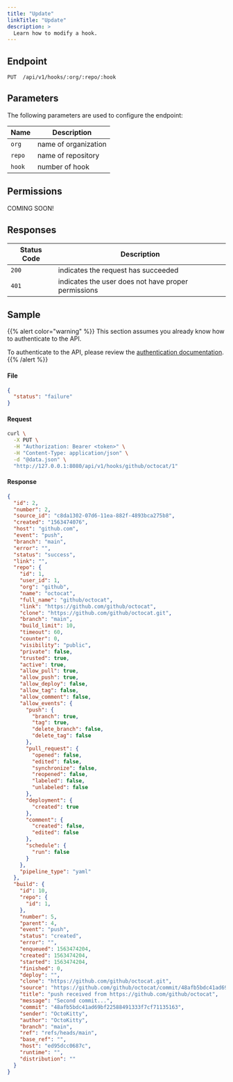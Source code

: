 ```yaml
---
title: "Update"
linkTitle: "Update"
description: >
  Learn how to modify a hook.
---
```


## Endpoint

```
PUT  /api/v1/hooks/:org/:repo/:hook
```

## Parameters

The following parameters are used to configure the endpoint:

| Name   | Description          |
| ------ | -------------------- |
| `org`  | name of organization |
| `repo` | name of repository   |
| `hook` | number of hook       |

## Permissions

COMING SOON!

## Responses

| Status Code | Description                                         |
| ----------- | --------------------------------------------------- |
| `200`       | indicates the request has succeeded                 |
| `401`       | indicates the user does not have proper permissions |

## Sample

{{% alert color="warning" %}}
This section assumes you already know how to authenticate to the API.

To authenticate to the API, please review the [authentication documentation](/docs/reference/api/authentication/).
{{% /alert %}}

#### File

```json
{
  "status": "failure"
}
```

#### Request

```sh
curl \
  -X PUT \
  -H "Authorization: Bearer <token>" \
  -H "Content-Type: application/json" \
  -d "@data.json" \
  "http://127.0.0.1:8080/api/v1/hooks/github/octocat/1"
```

#### Response

```json
{
  "id": 2,
  "number": 2,
  "source_id": "c8da1302-07d6-11ea-882f-4893bca275b8",
  "created": "1563474076",
  "host": "github.com",
  "event": "push",
  "branch": "main",
  "error": "",
  "status": "success",
  "link": "",
  "repo": {
    "id": 1,
    "user_id": 1,
    "org": "github",
    "name": "octocat",
    "full_name": "github/octocat",
    "link": "https://github.com/github/octocat",
    "clone": "https://github.com/github/octocat.git",
    "branch": "main",
    "build_limit": 10,
    "timeout": 60,
    "counter": 0,
    "visibility": "public",
    "private": false,
    "trusted": true,
    "active": true,
    "allow_pull": true,
    "allow_push": true,
    "allow_deploy": false,
    "allow_tag": false,
    "allow_comment": false,
    "allow_events": {
      "push": {
        "branch": true,
        "tag": true,
        "delete_branch": false,
        "delete_tag": false
      },
      "pull_request": {
        "opened": false,
        "edited": false,
        "synchronize": false,
        "reopened": false,
        "labeled": false,
        "unlabeled": false
      },
      "deployment": {
        "created": true
      },
      "comment": {
        "created": false,
        "edited": false
      },
      "schedule": {
        "run": false
      }
    },
    "pipeline_type": "yaml"
  },
  "build": {
    "id": 10,
    "repo": {
      "id": 1,
    },
    "number": 5,
    "parent": 4,
    "event": "push",
    "status": "created",
    "error": "",
    "enqueued": 1563474204,
    "created": 1563474204,
    "started": 1563474204,
    "finished": 0,
    "deploy": "",
    "clone": "https://github.com/github/octocat.git",
    "source": "https://github.com/github/octocat/commit/48afb5bdc41ad69bf22588491333f7cf71135163",
    "title": "push received from https://github.com/github/octocat",
    "message": "Second commit...",
    "commit": "48afb5bdc41ad69bf22588491333f7cf71135163",
    "sender": "OctoKitty",
    "author": "OctoKitty",
    "branch": "main",
    "ref": "refs/heads/main",
    "base_ref": "",
    "host": "ed95dcc0687c",
    "runtime": "",
    "distribution": ""
  }
}
```
